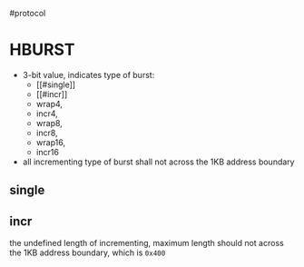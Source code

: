 #protocol
# HBURST
- 3-bit value, indicates type of burst:
	- [[#single]] 
	- [[#incr]]
	- wrap4,
	- incr4, 
	- wrap8, 
	- incr8, 
	- wrap16, 
	- incr16
- all incrementing type of burst shall not across the 1KB address boundary

## single
## incr
the undefined length of incrementing, maximum length should not across the 1KB address boundary, which is `0x400`

